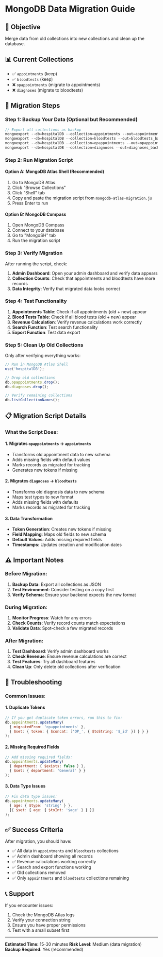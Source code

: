 # MongoDB Data Migration Guide

## 🎯 **Objective**
Merge data from old collections into new collections and clean up the database.

## 📊 **Current Collections**
- ✅ `appointments` (keep)
- ✅ `bloodtests` (keep)  
- ❌ `opappointments` (migrate to appointments)
- ❌ `diagnoses` (migrate to bloodtests)

## 🚀 **Migration Steps**

### **Step 1: Backup Your Data (Optional but Recommended)**
```javascript
// Export all collections as backup
mongoexport --db=hospitalDB --collection=appointments --out=appointments_backup.json
mongoexport --db=hospitalDB --collection=bloodtests --out=bloodtests_backup.json
mongoexport --db=hospitalDB --collection=opappointments --out=opappointments_backup.json
mongoexport --db=hospitalDB --collection=diagnoses --out=diagnoses_backup.json
```

### **Step 2: Run Migration Script**

#### **Option A: MongoDB Atlas Shell (Recommended)**
1. Go to MongoDB Atlas
2. Click "Browse Collections"
3. Click "Shell" tab
4. Copy and paste the migration script from `mongodb-atlas-migration.js`
5. Press Enter to run

#### **Option B: MongoDB Compass**
1. Open MongoDB Compass
2. Connect to your database
3. Go to "MongoSH" tab
4. Run the migration script

### **Step 3: Verify Migration**
After running the script, check:
1. **Admin Dashboard**: Open your admin dashboard and verify data appears
2. **Collection Counts**: Check that appointments and bloodtests have more records
3. **Data Integrity**: Verify that migrated data looks correct

### **Step 4: Test Functionality**
1. **Appointments Table**: Check if all appointments (old + new) appear
2. **Blood Tests Table**: Check if all blood tests (old + new) appear
3. **Revenue Calculation**: Verify revenue calculations work correctly
4. **Search Function**: Test search functionality
5. **Export Function**: Test data export

### **Step 5: Clean Up Old Collections**
Only after verifying everything works:

```javascript
// Run in MongoDB Atlas Shell
use('hospitalDB');

// Drop old collections
db.opappointments.drop();
db.diagnoses.drop();

// Verify remaining collections
db.listCollectionNames();
```

## 📋 **Migration Script Details**

### **What the Script Does:**

#### **1. Migrates `opappointments` → `appointments`**
- Transforms old appointment data to new schema
- Adds missing fields with default values
- Marks records as migrated for tracking
- Generates new tokens if missing

#### **2. Migrates `diagnoses` → `bloodtests`**
- Transforms old diagnosis data to new schema
- Maps test types to new format
- Adds missing fields with defaults
- Marks records as migrated for tracking

#### **3. Data Transformation**
- **Token Generation**: Creates new tokens if missing
- **Field Mapping**: Maps old fields to new schema
- **Default Values**: Adds missing required fields
- **Timestamps**: Updates creation and modification dates

## ⚠️ **Important Notes**

### **Before Migration:**
1. **Backup Data**: Export all collections as JSON
2. **Test Environment**: Consider testing on a copy first
3. **Verify Schema**: Ensure your backend expects the new format

### **During Migration:**
1. **Monitor Progress**: Watch for any errors
2. **Check Counts**: Verify record counts match expectations
3. **Validate Data**: Spot-check a few migrated records

### **After Migration:**
1. **Test Dashboard**: Verify admin dashboard works
2. **Check Revenue**: Ensure revenue calculations are correct
3. **Test Features**: Try all dashboard features
4. **Clean Up**: Only delete old collections after verification

## 🔧 **Troubleshooting**

### **Common Issues:**

#### **1. Duplicate Tokens**
```javascript
// If you get duplicate token errors, run this to fix:
db.appointments.updateMany(
  { migratedFrom: 'opappointments' },
  { $set: { token: { $concat: ['OP_', { $toString: '$_id' }] } } }
);
```

#### **2. Missing Required Fields**
```javascript
// Add missing required fields:
db.appointments.updateMany(
  { department: { $exists: false } },
  { $set: { department: 'General' } }
);
```

#### **3. Data Type Issues**
```javascript
// Fix data type issues:
db.appointments.updateMany(
  { age: { $type: 'string' } },
  [{ $set: { age: { $toInt: '$age' } } }]
);
```

## ✅ **Success Criteria**

After migration, you should have:
- ✅ All data in `appointments` and `bloodtests` collections
- ✅ Admin dashboard showing all records
- ✅ Revenue calculations working correctly
- ✅ Search and export functions working
- ✅ Old collections removed
- ✅ Only `appointments` and `bloodtests` collections remaining

## 📞 **Support**

If you encounter issues:
1. Check the MongoDB Atlas logs
2. Verify your connection string
3. Ensure you have proper permissions
4. Test with a small subset first

---

**Estimated Time**: 15-30 minutes
**Risk Level**: Medium (data migration)
**Backup Required**: Yes (recommended)
